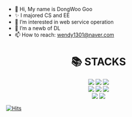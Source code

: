 - 👋 Hi, My name is DongWoo Goo
- ✨ I majored CS and EE
- 👀 I’m interested in web service operation
- 🌱 I’m a newb of DL
- 📫 How to reach: wendy1301@naver.com

<div align=center><h1>📚 STACKS</h1></div>

<div align=center> 
  <img src="https://img.shields.io/badge/python-3776AB?style=for-the-badge&logo=python&logoColor=white">
  <img src="https://img.shields.io/badge/PyTorch-EE4C2C?style=for-the-badge&logo=PyTorch&logoColor=white">
  <img src="https://img.shields.io/badge/c++-00599C?style=for-the-badge&logo=c%2B%2B&logoColor=white">
  <br>

  
  <img src="https://img.shields.io/badge/mysql-4479A1?style=for-the-badge&logo=mysql&logoColor=white">
  <img src="https://img.shields.io/badge/spring-6DB33F?style=for-the-badge&logo=spring&logoColor=white">
  <img src="https://img.shields.io/badge/linux-FCC624?style=for-the-badge&logo=linux&logoColor=black"> 
  <br>

  <img src="https://img.shields.io/badge/github-181717?style=for-the-badge&logo=github&logoColor=white">
  <img src="https://img.shields.io/badge/git-F05032?style=for-the-badge&logo=git&logoColor=white">
  <br>
</div>

[![Hits](https://hits.seeyoufarm.com/api/count/incr/badge.svg?url=https%3A%2F%2Fgithub.com%2FGooDongWoo%2Fhit-counter&count_bg=%23FF0000&title_bg=%230004FF&icon=&icon_color=%23E7E7E7&title=hits&edge_flat=false)](https://hits.seeyoufarm.com)

